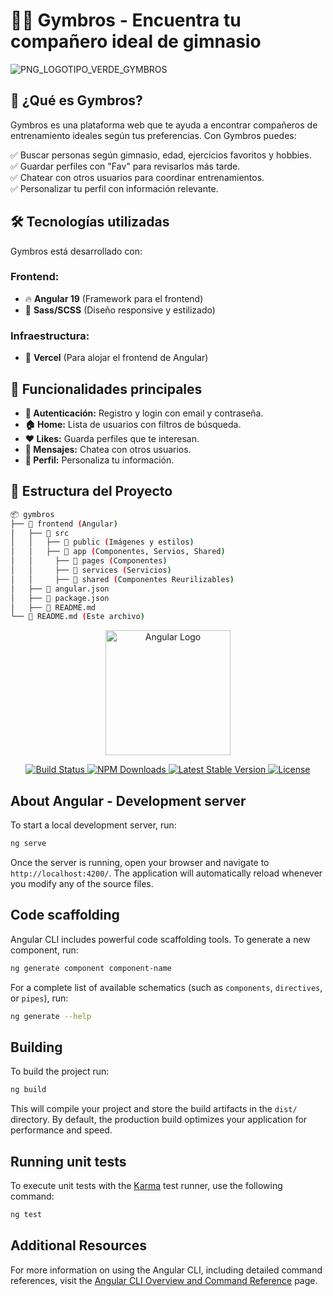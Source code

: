 # 🏋️‍♂️ Gymbros - Encuentra tu compañero ideal de gimnasio  
![PNG_LOGOTIPO_VERDE_GYMBROS](https://github.com/user-attachments/assets/f87fb8a6-a9f2-47b7-8491-c599e2733b0f)


## 🚀 ¿Qué es Gymbros?  
Gymbros es una plataforma web que te ayuda a encontrar compañeros de entrenamiento ideales según tus preferencias. Con Gymbros puedes:  

✅ Buscar personas según gimnasio, edad, ejercicios favoritos y hobbies.  
✅ Guardar perfiles con "Fav" para revisarlos más tarde.  
✅ Chatear con otros usuarios para coordinar entrenamientos.  
✅ Personalizar tu perfil con información relevante.  

## 🛠️ Tecnologías utilizadas  
Gymbros está desarrollado con:  

### **Frontend:**  
- 🔥 **Angular 19** (Framework para el frontend)  
- 🎨 **Sass/SCSS** (Diseño responsive y estilizado)  

### **Infraestructura:**  
- 🚀 **Vercel** (Para alojar el frontend de Angular)  

## 📌 Funcionalidades principales  
- **🔐 Autenticación:** Registro y login con email y contraseña.  
- **🏠 Home:** Lista de usuarios con filtros de búsqueda.  
- **❤️ Likes:** Guarda perfiles que te interesan.  
- **💬 Mensajes:** Chatea con otros usuarios.  
- **👤 Perfil:** Personaliza tu información.  

## 📂 Estructura del Proyecto  
```bash
📦 gymbros
├── 📁 frontend (Angular)
│   ├── 📁 src
│   │   ├── 📁 public (Imágenes y estilos)
│   │   ├── 📁 app (Componentes, Servios, Shared)
│   │     ├── 📁 pages (Componentes)
│   │     ├── 📁 services (Servicios)
│   │     ├── 📁 shared (Componentes Reurilizables)
│   ├── 📄 angular.json
│   ├── 📄 package.json
│   ├── 📄 README.md
└── 📄 README.md (Este archivo)
```

<p align="center">
  <a href="https://angular.io" target="_blank" rel="noopener">
    <img src="https://angular.io/assets/images/logos/angular/angular.svg"
         width="200"
         alt="Angular Logo">
  </a>
</p>

<p align="center">
  <a href="https://github.com/laravel/framework/actions">
    <img src="https://github.com/laravel/framework/workflows/tests/badge.svg" 
      alt="Build Status">
  </a>
  </a>
  <a href="https://www.npmjs.com/package/@angular/core">
    <img src="https://img.shields.io/npm/dw/@angular/core?label=Weekly%20Downloads"
         alt="NPM Downloads">
  </a>
  <a href="https://www.npmjs.com/package/@angular/core">
    <img src="https://img.shields.io/npm/v/@angular/core?label=Latest%20Version"
         alt="Latest Stable Version">
  </a>
  <a href="https://github.com/angular/angular/blob/main/LICENSE">
    <img src="https://img.shields.io/github/license/angular/angular"
         alt="License">
  </a>
</p>


## About Angular - Development server

To start a local development server, run:

```bash
ng serve
```

Once the server is running, open your browser and navigate to `http://localhost:4200/`. The application will automatically reload whenever you modify any of the source files.

## Code scaffolding

Angular CLI includes powerful code scaffolding tools. To generate a new component, run:

```bash
ng generate component component-name
```

For a complete list of available schematics (such as `components`, `directives`, or `pipes`), run:

```bash
ng generate --help
```

## Building

To build the project run:

```bash
ng build
```

This will compile your project and store the build artifacts in the `dist/` directory. By default, the production build optimizes your application for performance and speed.

## Running unit tests

To execute unit tests with the [Karma](https://karma-runner.github.io) test runner, use the following command:

```bash
ng test
```

## Additional Resources

For more information on using the Angular CLI, including detailed command references, visit the [Angular CLI Overview and Command Reference](https://angular.dev/tools/cli) page.

